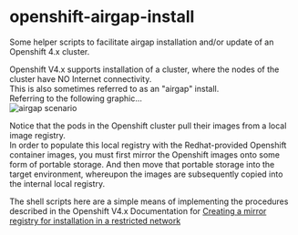 # openshift-airgap-install
Some helper scripts to facilitate airgap installation and/or update of an Openshift 4.x cluster.

Openshift V4.x supports installation of a cluster, where the nodes of the cluster have NO Internet connectivity.  
This is also sometimes referred to as an "airgap" install.  
Referring to the following graphic...   
![airgap scenario](./images/airgap-graphic.png)  

Notice that the pods in the Openshift cluster pull their images from a local image registry.  
In order to populate this local registry with the Redhat-provided Openshift container images, you must first mirror the Openshift images onto some form of portable storage.  And then move that portable storage into the target environment, whereupon the images are subsequently copied into the internal local registry.

The shell scripts here are a simple means of implementing the procedures described in the Openshift V4.x Documentation for [Creating a mirror registry for installation in a restricted network](https://docs.openshift.com/container-platform/4.12/installing/disconnected_install/index.html)
